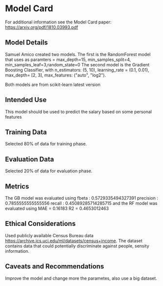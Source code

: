 # Model Card

For additional information see the Model Card paper: https://arxiv.org/pdf/1810.03993.pdf

## Model Details
Samuel Amico created two models. The first is the RandomForest model
that uses as paramters = max_depth=15, min_samples_split=4, min_samples_leaf=3,random_state=0
The second model is the Gradient Boosting Classifier, with n_estimators: (5, 10),
learning_rate = (0.1, 0.01), max_depth= [2, 3], max_features: ("auto", "log2").

Both models are from scikit-learn latest version

## Intended Use
This model should be used to predict the salary based on some personal features

## Training Data
Selected 80% of data for training phase.

## Evaluation Data
Selected 20% of data for evaluation phase.

## Metrics
The GB model was evaluated using fbeta : 0.5729335494327391 precision : 0.7855555555555556 recall : 0.45089285714285715
and the RF model was evaluated using MAE = 0.16183 R2 = 0.4653012463

## Ethical Considerations
Used publicly available Census Bureau data https://archive.ics.uci.edu/ml/datasets/census+income. The dataset contains data that could potentially discriminate against people, sensity information.

## Caveats and Recommendations
Improve the model and change more the parametes, also use a big dataset.